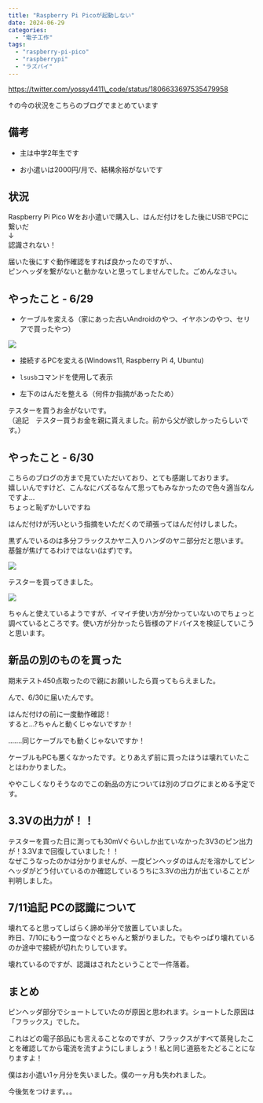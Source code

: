 ```yaml
---
title: "Raspberry Pi Picoが起動しない"
date: 2024-06-29
categories: 
  - "電子工作"
tags: 
  - "raspberry-pi-pico"
  - "raspberrypi"
  - "ラズパイ"
---
```


https://twitter.com/yossy4411\_code/status/1806633697535479958

↑の今の状況をこちらのブログでまとめています

<!--more-->
## 備考

- 主は中学2年生です

- お小遣いは2000円/月で、結構余裕がないです

## 状況

Raspberry Pi Pico Wをお小遣いで購入し、はんだ付けをした後にUSBでPCに繋いだ  
↓  
認識されない！

届いた後にすぐ動作確認をすれば良かったのですが、、  
ピンヘッダを繋がないと動かないと思ってしませんでした。ごめんなさい。

## やったこと - 6/29

- ケーブルを変える（家にあった古いAndroidのやつ、イヤホンのやつ、セリアで買ったやつ）

![](images/20240629_2230401-768x1024.jpg)

- 接続するPCを変える(Windows11, Raspberry Pi 4, Ubuntu)

- `lsusb`コマンドを使用して表示

- 左下のはんだを整える（何件か指摘があったため）

テスターを買うお金がないです。  
（追記　テスター買うお金を親に貰えました。前から父が欲しかったらしいです。）

## やったこと - 6/30

こちらのブログの方まで見ていただいており、とても感謝しております。  
嬉しいんですけど、こんなにバズるなんて思ってもみなかったので色々適当なんですよ...  
ちょっと恥ずかしいですね

はんだ付けが汚いという指摘をいただくので頑張ってはんだ付けしました。

黒ずんでいるのは多分フラックスかヤニ入りハンダのヤニ部分だと思います。  
基盤が焦げてるわけではない(はず)です。

![](images/20240630_0930241-678x1024.jpg)

テスターを買ってきました。

![](images/20240630_120318-973x1024.jpg)

ちゃんと使えているようですが、イマイチ使い方が分かっていないのでちょっと調べているところです。使い方が分かったら皆様のアドバイスを検証していこうと思います。

## 新品の別のものを買った

期末テスト450点取ったので親にお願いしたら買ってもらえました。

んで、6/30に届いたんです。

はんだ付けの前に一度動作確認！  
すると...?ちゃんと動くじゃないですか！

.......同じケーブルでも動くじゃないですか！

ケーブルもPCも悪くなかったです。とりあえず前に買ったほうは壊れていたことはわかりました。

ややこしくなりそうなのでこの新品の方については別のブログにまとめる予定です。

## 3.3Vの出力が！！

テスターを買った日に測っても30mVぐらいしか出ていなかった3V3のピン出力が！3.3Vまで回復していました！！  
なぜこうなったのかは分かりませんが、一度ピンヘッダのはんだを溶かしてピンヘッダがどう付いているのか確認しているうちに3.3Vの出力が出ていることが判明しました。

## 7/11追記 PCの認識について

壊れてると思ってしばらく諦め半分で放置していました。  
昨日、7/10にもう一度つなぐとちゃんと繋がりました。でもやっぱり壊れているのか途中で接続が切れたりしています。

壊れているのですが、認識はされたということで一件落着。

## まとめ

ピンヘッダ部分でショートしていたのが原因と思われます。ショートした原因は「フラックス」でした。

これはどの電子部品にも言えることなのですが、フラックスがすべて蒸発したことを確認してから電流を流すようにしましょう！私と同じ道筋をたどることになりますよ！

僕はお小遣い1ヶ月分を失いました。僕の一ヶ月も失われました。

今後気をつけます。。。

